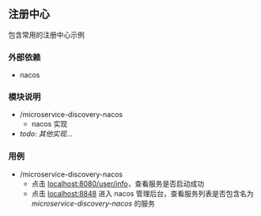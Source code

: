 ## 注册中心
包含常用的注册中心示例

### 外部依赖
* nacos

### 模块说明
* /microservice-discovery-nacos
  * nacos 实现
* *todo: 其他实现...*

### 用例
* /microservice-discovery-nacos
  * 点击 [localhost:8080/user/info](http://localhost:8080/user/info)，查看服务是否启动成功 
  * 点击 [localhost:8848](http://localhost:8848) 进入 nacos 管理后台，查看服务列表是否包含名为 *microservice-discovery-nacos* 的服务
  